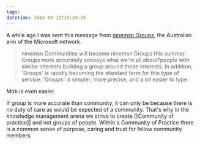 ```yaml
---
tags: 
datetime: 2002-09-11T15:24:19
---
```

A while ago I was sent this message from [ninemsn Groups](http://groups.msn.com/home.msnw?pgmarket=en-au), the Australian arm of the Microsoft network.

> ninemsn Communities will become ninemsn Groups this summer. Groups more accurately conveys what we're all about?people with similar interests building a group around those interests. In addition, 'Groups' is rapidly becoming the standard term for this type of service. 'Groups' is simpler, more precise, and a lot easier to type.

Mob is even easier.

If group is more accurate than community, it can only be because there is no duty of care as would be expected of a community. That's why in the knowledge management arena we strive to create [[Community of practice]] and not groups of people. Within a Community of Practice there is a common sense of purpose, caring and trust for fellow community members.
